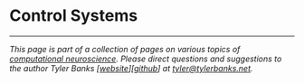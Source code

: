 # Control Systems

----   
*This page is part of a collection of pages on various topics of [computational neuroscience](https://en.wikipedia.org/wiki/Computational_neuroscience). Please direct questions and suggestions to the author Tyler Banks [[website](https://tylerbanks.net)][[github](https://github.com/tjbanks)] at [tyler@tylerbanks.net](mailto:tyler@tylerbanks.net).*